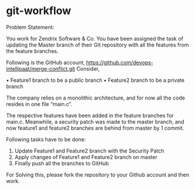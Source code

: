 # git-workflow

Problem Statement:

You work for Zendrix Software & Co. You have been assigned the task of updating the Master branch of their Git repository with all the features from the feature 
branches. 

Following is the GitHub account, https://github.com/devops-intellipaat/merge-conflict.git
Consider, 

• Feature1 branch to be a public branch 
• Feature2 branch to be a private branch 

The company relies on a monolithic architecture, and for now all the code resides in one file 
“main.c”.

The respective features have been added in the feature branches for main.c. Meanwhile, a security patch was made to the master branch, and now feature1 and  feature2 branches are behind from master by 1 commit. 

Following tasks have to be done: 
1. Update Feature1 and Feature2 branch with the Security Patch 
2. Apply changes of Feature1 and Feature2 branch on master 
3. Finally push all the branches to GitHub

For Solving this, please fork the repository to your Github account and then work.
